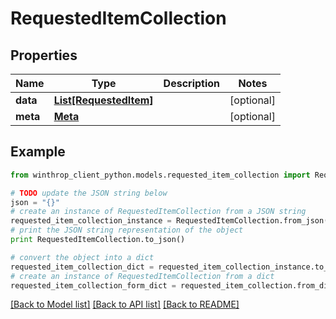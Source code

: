 # RequestedItemCollection


## Properties
Name | Type | Description | Notes
------------ | ------------- | ------------- | -------------
**data** | [**List[RequestedItem]**](RequestedItem.md) |  | [optional] 
**meta** | [**Meta**](Meta.md) |  | [optional] 

## Example

```python
from winthrop_client_python.models.requested_item_collection import RequestedItemCollection

# TODO update the JSON string below
json = "{}"
# create an instance of RequestedItemCollection from a JSON string
requested_item_collection_instance = RequestedItemCollection.from_json(json)
# print the JSON string representation of the object
print RequestedItemCollection.to_json()

# convert the object into a dict
requested_item_collection_dict = requested_item_collection_instance.to_dict()
# create an instance of RequestedItemCollection from a dict
requested_item_collection_form_dict = requested_item_collection.from_dict(requested_item_collection_dict)
```
[[Back to Model list]](../README.md#documentation-for-models) [[Back to API list]](../README.md#documentation-for-api-endpoints) [[Back to README]](../README.md)


